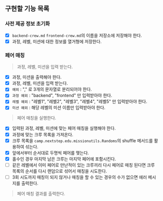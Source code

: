 ## 구현할 기능 목록

### 사전 제공 정보 초기화
- [x] `backend-crew.md` `frontend-crew.md`의 이름을 저장소에 저장해야 한다.
- [x] 과정, 레벨, 미션에 대한 정보를 열거형에 저장한다.

### 페어 매칭
> 과정, 레벨, 미션을 입력 받는다.
- [x] 과정, 미션을 출력해야 한다.
- [x] 과정, 레벨, 미션을 입력 받는다.
- [x] `예외` : "," 로 3개의 문자열로 분리되어야 한다.
- [x] `과정 예외` : "backend", "frontend" 만 입력받아야 한다.
- [x] `레벨 예외` : "레벨1", "레벨2", "레벨3", "레벨4", "레벨5" 만 입력받아야 한다.
- [x] `미션 예외` : 해당 레벨의 미션 이름만 입력받아야 한다.

> 페어 매칭을 실행한다.
- [x] 입력된 과정, 레벨, 미션에 맞는 페어 매칭을 실행해야 한다.
- [x] 과정에 맞는 크루 목록을 가져온다.
- [x] 크루 목록을 `camp.nextstep.edu.missionutils.Randoms`의 shuffle 메서드를 활용하여 섞는다.
- [x] 앞에서부터 순서대로 두명씩 페어를 맺는다.
- [x] 홀수인 경우 마지막 남은 크루는 마지막 페어에 포함시킨다.
- [ ] 같은 레벨에서 이미 페어로 만난적이 있는 크루끼리 다시 페어로 매칭 된다면 크루 목록의 순서를 다시 랜덤으로 섞어서 매칭을 시도한다.
- [ ] 3회 시도까지 매칭이 되지 않거나 매칭을 할 수 있는 경우의 수가 없으면 에러 메시지를 출력한다.

> 페어 매칭 결과를 출력한다.

